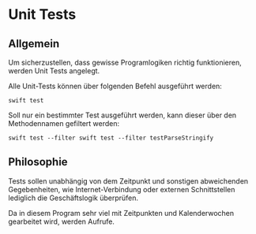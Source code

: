 # Unit Tests

## Allgemein
Um sicherzustellen, dass gewisse Programlogiken richtig funktionieren, werden Unit Tests angelegt.

Alle Unit-Tests können über folgenden Befehl ausgeführt werden:

```text
swift test
```

Soll nur ein bestimmter Test ausgeführt werden, kann dieser über den Methodennamen gefiltert werden:

```text
swift test --filter swift test --filter testParseStringify
```

## Philosophie

Tests sollen unabhängig von dem Zeitpunkt und sonstigen abweichenden Gegebenheiten, 
wie Internet-Verbindung oder externen Schnittstellen lediglich die Geschäftslogik überprüfen.

Da in diesem Program sehr viel mit Zeitpunkten und Kalenderwochen gearbeitet wird, werden Aufrufe.